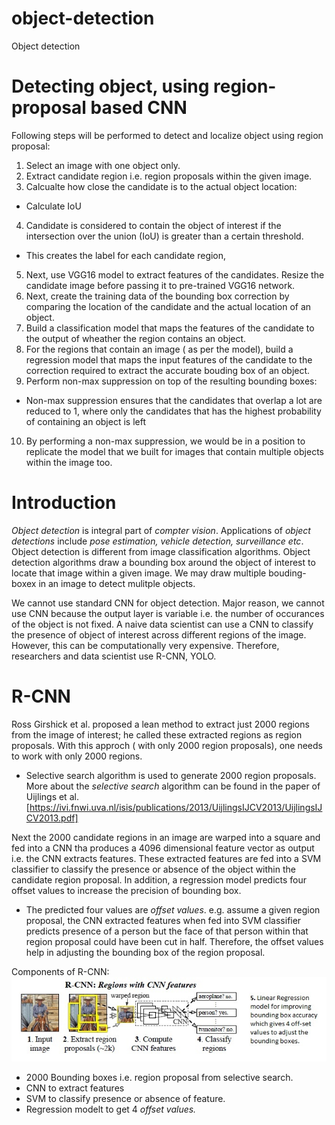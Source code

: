 # object-detection
Object detection
# Detecting object, using region-proposal based CNN

Following steps will be performed to detect and localize object using region proposal:

1. Select an image with one object only.
2. Extract candidate region i.e. region proposals within the given image.
3. Calcualte how close the candidate is to the actual object location:
  * Calculate IoU
4. Candidate is considered to contain the object of interest if the intersection over the union (IoU) is greater than a certain threshold.
  * This creates the label for each candidate region,
5. Next, use VGG16 model to extract features of the candidates. Resize the candidate image before passing it to pre-trained VGG16 network.
6. Next, create the training data of the bounding box correction by comparing the location of the candidate and the actual location of an object.
7. Build a classification model that maps the features of the candidate to the output of wheather the region contains an object.
8. For the regions that contain an image ( as per the model), build a regression model that maps the input features of the candidate to the correction required to extract the accurate bouding box of an object.
9. Perform non-max suppression on top of the resulting bounding boxes:
  * Non-max suppression ensures that the candidates that overlap a lot are reduced to 1, where only the candidates that has the highest probability of containing an object is left
10. By performing a non-max suppression, we would be in a position to replicate the model that we built for images that contain multiple objects within the image too.

# Introduction
_Object detection_ is integral part of _compter vision_. Applications of _object detections_ include _pose estimation, vehicle detection, surveillance etc_. Object detection is different from image classification algorithms. Object detection algorithms draw a bounding box around the object of interest to locate that image within a given image. We may draw multiple bouding-boxex in an image to detect mulitple objects.

We cannot use standard CNN for object detection. 
Major reason, we cannot use CNN because the output layer is variable i.e. the number of occurances of the object is not fixed. 
A naive data scientist can use a CNN to classify the presence of object of interest across different regions of the image. However, this can be computationally very expensive. Therefore, researchers and data scientist use R-CNN, YOLO.
# R-CNN
Ross Girshick et al. proposed a lean method to extract just 2000 regions from the image of interest; he called these extracted regions as region proposals. With this approch ( with only 2000 region proposals), one needs to work with only 2000 regions. 
* Selective search algorithm is used to generate 2000 region proposals. More about the _selective search_ algorithm can be found in the paper of Uijlings et al. [https://ivi.fnwi.uva.nl/isis/publications/2013/UijlingsIJCV2013/UijlingsIJCV2013.pdf]

Next the 2000 candidate regions in an image are warped into a square and fed into a CNN tha produces a 4096 dimensional feature vector as output i.e. the CNN extracts features. These extracted features are fed into a SVM classifier to classify the presence or absence of the object within the candidate region proposal. In addition, a regression model predicts four offset values to increase the precision of bounding box. 

* The predicted four values are _offset values_. e.g. assume a given region proposal, the CNN extracted features when fed into SVM classifier predicts presence of a person but the face of that person within that region proposal could have been cut in half. Therefore, the offset values help in adjusting the bounding box of the region proposal.

Components of R-CNN:
![R-CNN steps](R-CNN_steps.jpg)
* 2000 Bounding boxes i.e. region proposal from selective search.
* CNN to extract features
* SVM to classify presence or absence of feature.
* Regression modelt to get 4 _offset values._
